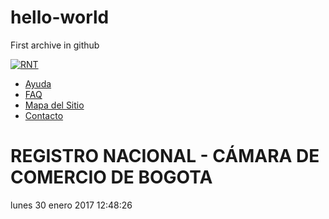 # hello-world
First archive in github
<div class="header_top">
        <div class="cabezote">
            <div class="title_big_header">
                <a href="#">
                    <img src="3c73e54429a5a7ae792e58e3d51407675f93cd35.jpg" alt="RNT">
                </a>
            </div>
            <div class="title_header_botton">
                <ul>
                    <li><a href="http://rnt.camara.org/frontend_dev.php/ayuda"> <div class="texto_personalizado">Ayuda</div></a></li>
                    <li><a href="http://rnt.camara.org/frontend_dev.php/preguntas-frecuentes/todas"> <div class="texto_personalizado">FAQ</div></a></li>
                    <li><a href="http://rnt.camara.org/frontend_dev.php/mapa-de-sitio"> <div class="texto_personalizado">Mapa del Sitio</div></a></li>
                    <li><a href="http://rnt.camara.org/frontend_dev.php/contacto"> <div class="texto_personalizado">Contacto</div></a></li>
                </ul>
            </div>
            <div class="frase_principal">
                <h1 class="texto_personalizado">
                    REGISTRO NACIONAL - CÁMARA DE COMERCIO DE BOGOTA                </h1>
            </div>
            <div class="fecha_actual">
lunes 30 enero 2017 12:48:26</div>        </div>
    </div>

